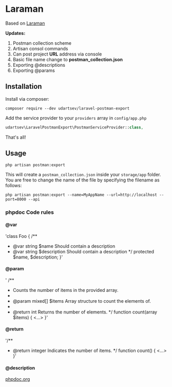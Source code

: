 # Laraman

Based on [Laraman](https://github.com/RL-Studio/laraman)

**Updates:** 
1. Postman collection scheme
2. Artisan consol commands
3. Can post project **URL** address via console
4. Basic file name change to **postman_collection.json**
5. Exporting @descriptions
6. Exporting @params

## Installation
Install via composer:
```
composer require --dev udartsev/laravel-postman-export
```

Add the service provider to your `providers` array in `config/app.php`

```php
udartsev\LaravelPostmanExport\PostmanServiceProvider::class,
```

That's all!

## Usage

```
php artisan postman:export
```

This will create a `postman_collection.json` inside your `storage/app` folder. You are free to change the name of the file by specifying the filename as follows:

```
php artisan postman:export --name=MyAppName --url=http://localhost --port=8000 --api
```

### phpdoc Code rules
#### @var
'class Foo
{
  /**
   * @var string $name        Should contain a description
   * @var string $description Should contain a description
   */
  protected $name, $description;
}'

#### @param
' /**
  * Counts the number of items in the provided array.
  *
  * @param mixed[] $items Array structure to count the elements of.
  *
  * @return int Returns the number of elements.
  */
 function count(array $items)
 {
     <...>
 }'
 
#### @return
'/**
  * @return integer Indicates the number of items.
  */
 function count()
 {
     <...>
 }'
 
#### @description

[phpdoc.org](https://docs.phpdoc.org/references/phpdoc/index.html)